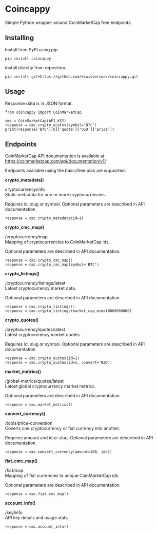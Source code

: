 # Coincappy
Simple Python wrapper around CoinMarketCap free endpoints.

## Installing

Install from PyPI using pip:

    pip install coincappy

Install directly from repository:

    pip install git+https://github.com/kiwioverseas/coincappy.git

## Usage

Response data is in JSON format.

    from coincappy import CoinMarketCap

    cmc = CoinMarketCap(API_KEY)
    response = cmc.crypto_quotes(symbol='BTC')
    print(response['BTC'][0]['quote']['USD']['price'])

## Endpoints

CoinMarketCap API documentation is available at https://coinmarketcap.com/api/documentation/v1/

Endpoints available using the basic/free plan are supported:

**crypto_metadata()**

cryptocurrency/info  
Static metadata for one or more cryptocurrencies.

Requires id, slug or symbol. Optional parameters are described in API documentation.

    response = cmc.crypto_metadata(id=1)

**crypto_cmc_map()**

/cryptocurrency/map  
Mapping of cryptocurrencies to CoinMarketCap ids.

Optional parameters are described in API documentation.

    response = cmc.crypto_cmc_map()
    response = cmc.crypto_cmc_map(symbol='BTC')

**crypto_listings()**

/cryptocurrency/listings/latest  
Latest cryptocurrency market data.

Optional parameters are described in API documentation.

    response = cmc.crypto_listings()
    response = cmc.crypto_listings(market_cap_min=10000000000)

**crypto_quotes()**

/cryptocurrency/quotes/latest  
Latest cryptocurrency market quotes.

Requires id, slug or symbol. Optional parameters are described in API documentation.

    response = cmc.crypto_quotes(id=1)
    response = cmc.crypto_quotes(id=1, convert='NZD')

**market_metrics()**

/global-metrics/quotes/latest  
Latest global cryptocurrency market metrics.

Optional parameters are described in API documentation.

    response = cmc.market_metrics()

**convert_currency()**

/tools/price-conversion  
Coverts one cryptocurrency or fiat currency into another.

Requires amount and id or slug. Optional parameters are described in API documentation.

    response = cmc.convert_currency(amount=100, id=1)

**fiat_cmc_map()**

/fiat/map  
Mapping of fiat currencies to unique CoinMarketCap ids.

Optional parameters are described in API documentation.

    response = cmc.fiat_cmc_map()

**account_info()**

/key/info  
API key details and usage stats.

    response = cmc.account_info()